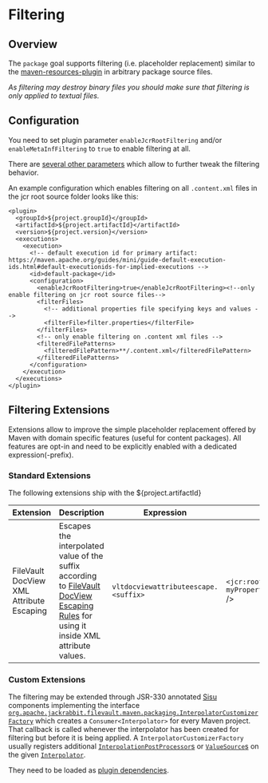 <!--
   Licensed to the Apache Software Foundation (ASF) under one or more
   contributor license agreements.  See the NOTICE file distributed with
   this work for additional information regarding copyright ownership.
   The ASF licenses this file to You under the Apache License, Version 2.0
   (the "License"); you may not use this file except in compliance with
   the License.  You may obtain a copy of the License at

       http://www.apache.org/licenses/LICENSE-2.0

   Unless required by applicable law or agreed to in writing, software
   distributed under the License is distributed on an "AS IS" BASIS,
   WITHOUT WARRANTIES OR CONDITIONS OF ANY KIND, either express or implied.
   See the License for the specific language governing permissions and
   limitations under the License.
-->

Filtering
===================================================

<!-- MACRO{toc} -->

Overview
--------
The `package` goal supports filtering (i.e. placeholder replacement) similar to the [maven-resources-plugin](https://maven.apache.org/plugins/maven-resources-plugin/examples/filter.html) in arbitrary package source files.

*As filtering may destroy binary files you should make sure that filtering is only applied to textual files.*

Configuration
--------
You need to set plugin parameter `enableJcrRootFiltering` and/or `enableMetaInfFiltering` to `true` to enable filtering at all.

There are [several other parameters](package-mojo.html) which allow to further tweak the filtering behavior.

An example configuration which enables filtering on all `.content.xml` files in the jcr root source folder looks like this:

```
<plugin>
  <groupId>${project.groupId}</groupId>
  <artifactId>${project.artifactId}</artifactId>
  <version>${project.version}</version>
  <executions>
    <execution>
      <!-- default execution id for primary artifact: https://maven.apache.org/guides/mini/guide-default-execution-ids.html#default-executionids-for-implied-executions -->
      <id>default-package</id>
      <configuration>
        <enableJcrRootFiltering>true</enableJcrRootFiltering><!--only enable filtering on jcr root source files-->
        <filterFiles>
          <!-- additional properties file specifying keys and values -->
          <filterFile>filter.properties</filterFile>
        </filterFiles>
        <!-- only enable filtering on .content xml files -->
        <filteredFilePatterns>
          <filteredFilePattern>**/.content.xml</filteredFilePattern>
        </filteredFilePatterns>
      </configuration>
    </execution>
  </executions>
</plugin>
```

Filtering Extensions
-----

Extensions allow to improve the simple placeholder replacement offered by Maven with domain specific features (useful for content packages). All features are opt-in and need to be explicitly enabled with a dedicated expression(-prefix).

### Standard Extensions

The following extensions ship with the ${project.artifactId}

Extension | Description | Expression | Usage Example
--- | --- | --- | ---
FileVault DocView XML Attribute Escaping | Escapes the interpolated value of the suffix according to [FileVault DocView Escaping Rules](https://jackrabbit.apache.org/filevault/docview.html#Escaping) for using it inside XML attribute values. | `vltdocviewattributeescape.<suffix>` | `<jcr:root xmlns:jcr="http://www.jcp.org/jcr/1.0" myProperty="${vltdocviewattributeescape.customMavenProperty1}"` />

### Custom Extensions

The filtering may be extended through JSR-330 annotated [Sisu][sisu] components implementing the interface [`org.apache.jackrabbit.filevault.maven.packaging.InterpolatorCustomizerFactory`](apidocs/org/apache/jackrabbit/filevault/maven/packaging/InterpolatorCustomizerFactory.html) which creates a `Consumer<Interpolator>` for every Maven project. That callback is called whenever the interpolator has been created for filtering but before it is being applied. A `InterpolatorCustomizerFactory` usually registers additional [`InterpolationPostProcessor`s][codehaus-interpolationpostprocessor] or [`ValueSource`s][codehaus-valuesource] on the given [`Interpolator`][codehaus-interpolator].

They need to be loaded as [plugin dependencies](https://maven.apache.org/guides/mini/guide-configuring-plugins.html#Using_the_.3Cdependencies.3E_Tag).

[codehaus-interpolator]: https://codehaus-plexus.github.io/plexus-interpolation/apidocs/org/codehaus/plexus/interpolation/Interpolator.html
[codehaus-valuesource]: https://codehaus-plexus.github.io/plexus-interpolation/apidocs/org/codehaus/plexus/interpolation/ValueSource.html
[codehaus-interpolationpostprocessor]: https://codehaus-plexus.github.io/plexus-interpolation/apidocs/org/codehaus/plexus/interpolation/InterpolationPostProcessor.html
[sisu]: https://eclipse.dev/sisu/org.eclipse.sisu.inject/index.html
